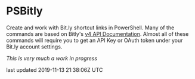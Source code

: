 # PSBitly

Create and work with Bit.ly shortcut links in PowerShell. Many of the commands are based on Bitly's [v4 API Documentation](https://dev.bitly.com/v4_documentation.html). Almost all of these commands will require you to get an API Key or OAuth token under your Bit.ly account settings.

*This is very much a work in progress*

last updated 2019-11-13 21:38:06Z UTC
